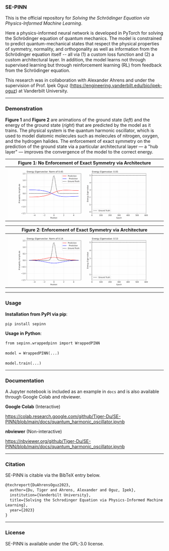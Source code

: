 ### SE-PINN

This is the official repository for _Solving the Schrödinger Equation via Physics-Informed Machine Learning_.

Here a physics-informed neural network is developed in PyTorch for solving the Schrödinger equation of quantum mechanics. The model is constrained to predict quantum-mechanical states that respect the physical properties of symmetry, normality, and orthogonality as well as information from the Schrödinger equation itself -- all via (1) a custom loss function and (2) a custom architectural layer. In addition, the model learns not through supervised learning but through reinforcement learning (RL) from feedback from the Schrödinger equation.

This research was in collaboration with Alexander Ahrens and under the supervision of Prof. Ipek Oguz (https://engineering.vanderbilt.edu/bio/ipek-oguz) at Vanderbilt University.

---

### Demonstration

__Figure 1__ and __Figure 2__ are animations of the ground state (_left_) and the energy of the ground state (_right_) that are predicted by the model as it trains. The physical system is the quantum harmonic oscillator, which is used to model diatomic molecules such as molecules of nitrogen, oxygen, and the hydrogen halides. The enforcement of exact symmetry on the prediction of the ground state via a particular architectural layer — a "hub layer" — improves the convergence of the model to the correct energy.

| **Figure 1**: No Enforcement of Exact Symmetry via Architecture |
| --- |
| ![Animation of PINN](assets/no_enforcement_of_symmetry.gif) |

| **Figure 2**: Enforcement of Exact Symmetry via Architecture |
| --- |
| ![Animation of PINN](assets/enforcement_of_symmetry.gif) |

---

### Usage

__Installation from PyPI via pip__:

```
pip install sepinn
```

__Usage in Python__:

```
from sepinn.wrappedpinn import WrappedPINN

model = WrappedPINN(...)

model.train(...)
```

---

### Documentation

A Jupyter notebook is included as an example in `docs` and is also available through Google Colab and nbviewer.

__Google Colab__ (Interactive)

https://colab.research.google.com/github/Tiger-Du/SE-PINN/blob/main/docs/quantum_harmonic_oscillator.ipynb

__nbviewer__ (Non-interactive)

https://nbviewer.org/github/Tiger-Du/SE-PINN/blob/main/docs/quantum_harmonic_oscillator.ipynb

---

### Citation

SE-PINN is citable via the BibTeX entry below.

```
@techreport{DuAhrensOguz2023,
  author={Du, Tiger and Ahrens, Alexander and Oguz, Ipek},
  institution={Vanderbilt University},
  title={Solving the Schrodinger Equation via Physics-Informed Machine Learning},
  year={2023}
}
```

---

### License

SE-PINN is available under the GPL-3.0 license.
